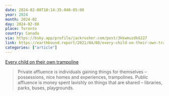 ```yaml
---
date: 2024-02-08T18:14:35.048-05:00
year: 2024
month: 2024-02
day: 2024-02-08
place: Toronto
country: Canada
via: https://bsky.app/profile/jackrusher.com/post/3kkwmuzdk6227
link: https://earthbound.report/2021/04/08/every-child-on-their-own-trampoline/
categories: ["article"]
---
```

[Every child on their own trampoline](https://earthbound.report/2021/04/08/every-child-on-their-own-trampoline/)

> Private affluence is individuals gaining things for themselves – possessions, nice homes and experiences, trampolines. Public affluence is money spent lavishly on things that are shared – libraries, parks, buses, playgrounds.
